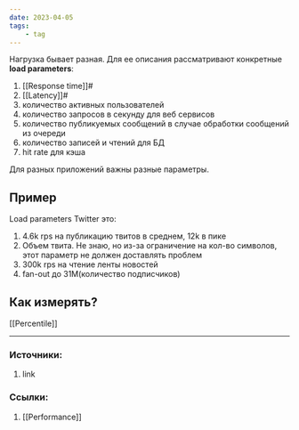 ```yaml
---
date: 2023-04-05
tags:
    - tag
---
```


Нагрузка бывает разная. Для ее описания рассматривают конкретные **load parameters**:
1. [[Response time]]#
1. [[Latency]]#
1. количество активных пользователей
1. количество запросов в секунду для веб сервисов
1. количество публикуемых сообщений в случае обработки сообщений из очереди
1. количество записей и чтений для БД
1. hit rate для кэша

Для разных приложений важны разные параметры.

## Пример

Load parameters Twitter это:
1. 4.6k rps на публикацию твитов в среднем, 12k в пике
1. Объем твита. Не знаю, но из-за ограничение на кол-во символов, этот параметр не должен доставлять проблем
1. 300k rps на чтение ленты новостей
1. fan-out до 31М(количество подписчиков)


## Как измерять?

[[Percentile]]


---

### Источники:
1. link

### Ссылки:
1. [[Performance]]

